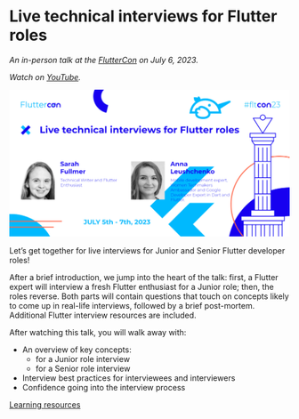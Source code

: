 # Live technical interviews for Flutter roles

*An in-person talk at the [FlutterCon](https://fluttercon.dev/anna-leushchenko/) on July 6, 2023.*

*Watch on [YouTube](https://youtu.be/BGqF0kvJsi0).*

![](images/cover_image.png)

Let’s get together for live interviews for Junior and Senior Flutter developer roles!

After a brief introduction, we jump into the heart of the talk: first, a Flutter expert will interview a fresh Flutter enthusiast for a Junior role; then, the roles reverse. Both parts will contain questions that touch on concepts likely to come up in real-life interviews, followed by a brief post-mortem. Additional Flutter interview resources are included.

After watching this talk, you will walk away with:
* An overview of key concepts:
  * for a Junior role interview
  * for a Senior role interview
* Interview best practices for interviewees and interviewers
* Confidence going into the interview process

[Learning resources](https://foxanna.notion.site/Preparing-for-Flutter-interview-2778d5d29b3f4a24a3452dd852c5b38e)
